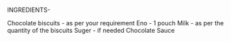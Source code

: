 INGREDIENTS-

Chocolate biscuits - as per your requirement
Eno - 1 pouch
Milk - as per the quantity of the biscuits
Suger - if needed
Chocolate Sauce

